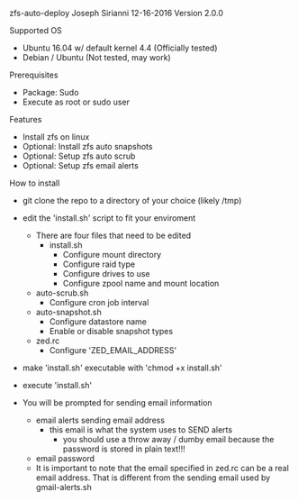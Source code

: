 zfs-auto-deploy
Joseph Sirianni
12-16-2016
Version 2.0.0

Supported OS
  - Ubuntu 16.04 w/ default kernel 4.4 (Officially tested)
  - Debian / Ubuntu (Not tested, may work)
  
Prerequisites
  - Package: Sudo
  - Execute as root or sudo user

Features
  - Install zfs on linux
  - Optional: Install zfs auto snapshots
  - Optional: Setup zfs auto scrub
  - Optional: Setup zfs email alerts


How to install
  - git clone the repo to a directory of your choice (likely /tmp)
  - edit the 'install.sh' script to fit your enviroment
    - There are four files that need to be edited
      - install.sh
        - Configure mount directory
        - Configure raid type
        - Configure drives to use
        - Configure zpool name and mount location
     - auto-scrub.sh
        - Configure cron job interval
     - auto-snapshot.sh
        - Configure datastore name
        - Enable or disable snapshot types
     - zed.rc
        - Configure 'ZED_EMAIL_ADDRESS'

  - make 'install.sh' executable with 'chmod +x install.sh'
  - execute 'install.sh'

  - You will be prompted for sending email information
      - email alerts sending email address
          - this email is what the system uses to SEND alerts
              - you should use a throw away / dumby email because the password is stored in plain text!!!
      - email password
      - It is important to note that the email specified in zed.rc can be a real email address. That is different from the sending email used by gmail-alerts.sh
